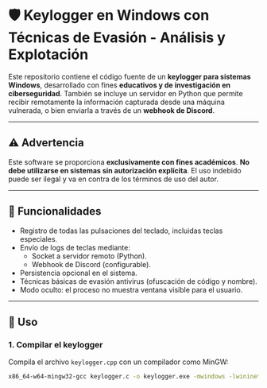 # 🛡️ Keylogger en Windows con Técnicas de Evasión - Análisis y Explotación

Este repositorio contiene el código fuente de un **keylogger para sistemas Windows**, desarrollado con fines **educativos y de investigación en ciberseguridad**. También se incluye un servidor en Python que permite recibir remotamente la información capturada desde una máquina vulnerada, o bien enviarla a través de un **webhook de Discord**.

---

## ⚠️ Advertencia

Este software se proporciona **exclusivamente con fines académicos**. **No debe utilizarse en sistemas sin autorización explícita**. El uso indebido puede ser ilegal y va en contra de los términos de uso del autor.

---

## 🎯 Funcionalidades

- Registro de todas las pulsaciones del teclado, incluidas teclas especiales.
- Envío de logs de teclas mediante:
  - Socket a servidor remoto (Python).
  - Webhook de Discord (configurable).
- Persistencia opcional en el sistema.
- Técnicas básicas de evasión antivirus (ofuscación de código y nombre).
- Modo oculto: el proceso no muestra ventana visible para el usuario.

---

## 🧪 Uso

### 1. Compilar el keylogger

Compila el archivo `keylogger.cpp` con un compilador como MinGW:

```bash
x86_64-w64-mingw32-gcc keylogger.c -o keylogger.exe -mwindows -lwininet
